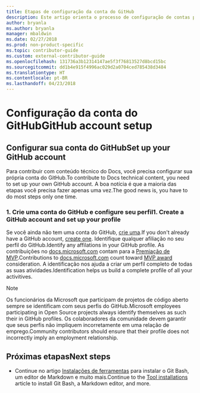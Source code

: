 ```yaml
---
title: Etapas de configuração da conta do GitHub
description: Este artigo orienta o processo de configuração de contas para o GitHub necessário para contribuir com o conteúdo do docs.microsoft.com.
author: bryanla
ms.author: bryanla
manager: mbaldwin
ms.date: 02/27/2018
ms.prod: non-product-specific
ms.topic: contributor-guide
ms.custom: external-contributor-guide
ms.openlocfilehash: 131736a3b12314147ae5f3f76813527d8bcd15bc
ms.sourcegitcommit: dd1b4e915f4996ac029d2a0704ced785438d3484
ms.translationtype: HT
ms.contentlocale: pt-BR
ms.lasthandoff: 04/23/2018
---
```

# <a name="github-account-setup"></a><span data-ttu-id="5c019-103">Configuração da conta do GitHub</span><span class="sxs-lookup"><span data-stu-id="5c019-103">GitHub account setup</span></span>

## <a name="set-up-your-github-account"></a><span data-ttu-id="5c019-104">Configurar sua conta do GitHub</span><span class="sxs-lookup"><span data-stu-id="5c019-104">Set up your GitHub account</span></span>

<span data-ttu-id="5c019-105">Para contribuir com conteúdo técnico do Docs, você precisa configurar sua própria conta do GitHub.</span><span class="sxs-lookup"><span data-stu-id="5c019-105">To contribute to Docs technical content, you need to set up your own GitHub account.</span></span> <span data-ttu-id="5c019-106">A boa notícia é que a maioria das etapas você precisa fazer apenas uma vez.</span><span class="sxs-lookup"><span data-stu-id="5c019-106">The good news is, you have to do most steps only one time.</span></span>

### <a name="1-create-a-github-account-and-set-up-your-profile"></a><span data-ttu-id="5c019-107">1. Crie uma conta do GitHub e configure seu perfil</span><span class="sxs-lookup"><span data-stu-id="5c019-107">1. Create a GitHub account and set up your profile</span></span>

<span data-ttu-id="5c019-108">Se você ainda não tem uma conta do GitHub, [crie uma](https://github.com/join).</span><span class="sxs-lookup"><span data-stu-id="5c019-108">If you don't already have a GitHub account, [create one](https://github.com/join).</span></span> <span data-ttu-id="5c019-109">Identifique qualquer afiliação no seu perfil do GitHub.</span><span class="sxs-lookup"><span data-stu-id="5c019-109">Identify any affilations in your GitHub profile.</span></span> <span data-ttu-id="5c019-110">As contribuições no [docs.microsoft.com](https://docs.microsoft.com) contam para a [Premiação de MVP](https://mvp.microsoft.com).</span><span class="sxs-lookup"><span data-stu-id="5c019-110">Contributions to [docs.microsoft.com](https://docs.microsoft.com) count toward [MVP award](https://mvp.microsoft.com) consideration.</span></span> <span data-ttu-id="5c019-111">A identificação nos ajuda a criar um perfil completo de todas as suas atividades.</span><span class="sxs-lookup"><span data-stu-id="5c019-111">Identification helps us build a complete profile of all your activitives.</span></span>

>[!NOTE]
> <span data-ttu-id="5c019-112">Os funcionários da Microsoft que participam de projetos de código aberto sempre se identificam com seus perfis do GitHub.</span><span class="sxs-lookup"><span data-stu-id="5c019-112">Microsoft employees participating in Open Source projects always identify themselves as such their in GitHub profiles.</span></span> <span data-ttu-id="5c019-113">Os colaboradores da comunidade devem garantir que seus perfis não impliquem incorretamente em uma relação de emprego.</span><span class="sxs-lookup"><span data-stu-id="5c019-113">Community contributors should ensure that their profile does not incorrectly imply an employment relationship.</span></span>

## <a name="next-steps"></a><span data-ttu-id="5c019-114">Próximas etapas</span><span class="sxs-lookup"><span data-stu-id="5c019-114">Next steps</span></span>

* <span data-ttu-id="5c019-115">Continue no artigo [Instalações de ferramentas](get-started-setup-tools.md) para instalar o Git Bash, um editor de Markdown e muito mais.</span><span class="sxs-lookup"><span data-stu-id="5c019-115">Continue to the [Tool installations](get-started-setup-tools.md) article to install Git Bash, a Markdown editor, and more.</span></span>
